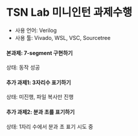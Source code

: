 # TSN Lab 미니인턴 과제수행
* 사용 언어: Verilog
* 사용 툴: Vivado, WSL, VSC, Sourcetree

#### 본과제: 7-segment 구현하기
상태: 동작 성공

#### 추가 과제1: 3자리수 표기하기
상태: 미진행, 파일 복사만 진행

#### 추가 과제2: 분과 초를 표기하기
상태: 1자리 수에서 분과 초 표기 시도 중